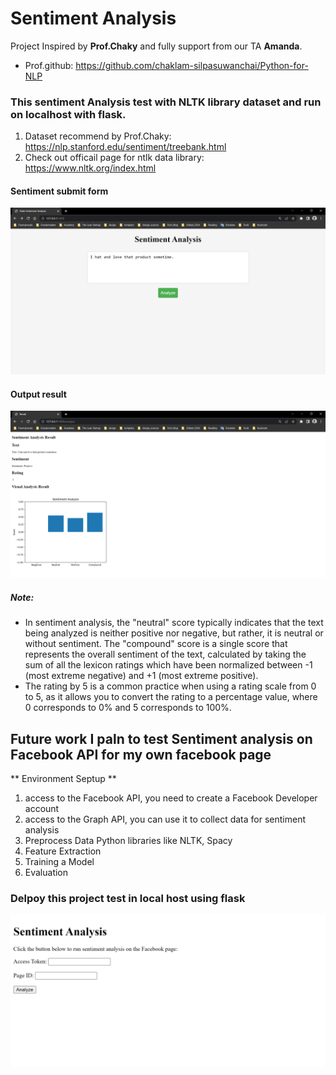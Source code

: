 

# Sentiment Analysis
Project Inspired by **Prof.Chaky** and fully support from our TA **Amanda**.
- Prof.github: https://github.com/chaklam-silpasuwanchai/Python-for-NLP
### This sentiment Analysis test with NLTK library dataset and run on localhost with flask.
1. Dataset recommend by Prof.Chaky: https://nlp.stanford.edu/sentiment/treebank.html
2. Check out officail page for ntlk data library: https://www.nltk.org/index.html
#### Sentiment submit form
<img src="https://github.com/rambosorn/NLP_Project/blob/main/Sentiment%20Analysis/image/form.png" alt="Alt text"
title="Optional title">
#### Output result
<img src="https://github.com/rambosorn/NLP_Project/blob/main/Sentiment%20Analysis/image/result.png" alt="Alt text" title="Optional title">

##### Note: 
- In sentiment analysis, the "neutral" score typically indicates that the text being analyzed is neither positive nor negative, but rather, it is neutral or without sentiment. The "compound" score is a single score that represents the overall sentiment of the text, calculated by taking the sum of all the lexicon ratings which have been normalized between -1 (most extreme negative) and +1 (most extreme positive).
- The rating by 5 is a common practice when using a rating scale from 0 to 5, as it allows you to convert the rating to a percentage value, where 0 corresponds to 0% and 5 corresponds to 100%.

## Future work I paln to test Sentiment analysis on Facebook API for my own facebook page
** Environment Septup **
1. access to the Facebook API, you need to create a Facebook Developer account
2. access to the Graph API, you can use it to collect data for sentiment analysis
3. Preprocess Data Python libraries like NLTK, Spacy
4. Feature Extraction
5. Training a Model
6. Evaluation
### Delpoy this project test in local host using flask
 <img src="https://github.com/rambosorn/NLP_Project/blob/main/Sentiment%20Analysis/image/fb-api.png" alt="Alt text" title="Optional title">
